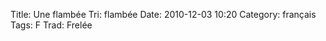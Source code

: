 Title: Une flambée
 Tri: flambée
 Date: 2010-12-03 10:20
 Category: français
 Tags: F
 Trad: Frelée
 
